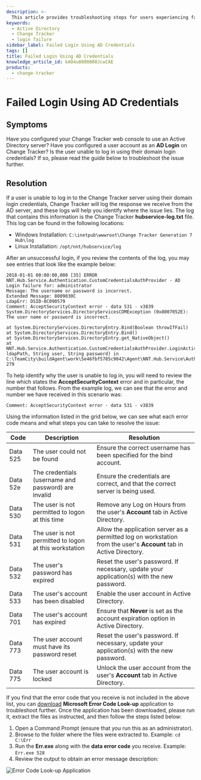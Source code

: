 ```yaml
---
description: >-
  This article provides troubleshooting steps for users experiencing failed login attempts using Active Directory credentials in Change Tracker.
keywords:
  - Active Directory
  - Change Tracker
  - login failure
sidebar_label: Failed Login Using AD Credentials
tags: []
title: Failed Login Using AD Credentials
knowledge_article_id: kA04u0000000JcwCAE
products:
  - change-tracker
---
```


# Failed Login Using AD Credentials

## Symptoms

Have you configured your Change Tracker web console to use an Active Directory server? Have you configured a user account as an **AD Login** on Change Tracker? Is the user unable to log in using their domain login credentials? If so, please read the guide below to troubleshoot the issue further.

## Resolution

If a user is unable to log in to the Change Tracker server using their domain login credentials, Change Tracker will log the response we receive from the AD server, and these logs will help you identify where the issue lies. The log that contains this information is the Change Tracker **hubservice-log.txt** file. This log can be found in the following locations:

- Windows Installation: `C:\inetpub\wwwroot\Change Tracker Generation 7 Hub\log`
- Linux Installation: `/opt/nnt/hubservice/log`

After an unsuccessful login, if you review the contents of the log, you may see entries that look like the example below:

```
2018-01-01 00:00:00,000 [35] ERROR NNT.Hub.Service.Authentication.CustomCredentialsAuthProvider - AD Login failure for: administrator
Message: The username or password is incorrect.
Extended Message: 8009030C
LdapErr: DSID-0C090579
Comment: AcceptSecurityContext error - data 531 - v3839
System.DirectoryServices.DirectoryServicesCOMException (0x8007052E): The user name or password is incorrect.

at System.DirectoryServices.DirectoryEntry.Bind(Boolean throwIfFail)
at System.DirectoryServices.DirectoryEntry.Bind()
at System.DirectoryServices.DirectoryEntry.get_NativeObject()
at NNT.Hub.Service.Authentication.CustomCredentialsAuthProvider.LoginActiveDirectoryInternal(String ldapPath, String user, String password) in C:\TeamCity\buildAgent\work\5e46fbf5785c9042\Agent\NNT.Hub.Service\Authentication\CustomCredentialsAuthProvider.cs:line 279
```

To help identify why the user is unable to log in, you will need to review the line which states the **AcceptSecurityContext** error and in particular, the number that follows. From the example log, we can see that the error and number we have received in this scenario was:

```
Comment: AcceptSecurityContext error - data 531 - v3839
```

Using the information listed in the grid below, we can see what each error code means and what steps you can take to resolve the issue:

| **Code**   | **Description**                                                | **Resolution**                                                                                       |
|------------|---------------------------------------------------------------|------------------------------------------------------------------------------------------------------|
| Data 525   | The user could not be found                                   | Ensure the correct username has been specified for the bind account.                               |
| Data 52e   | The credentials (username and password) are invalid          | Ensure the credentials are correct, and that the correct server is being used.                      |
| Data 530   | The user is not permitted to logon at this time              | Remove any Log on Hours from the user's **Account** tab in Active Directory.                       |
| Data 531   | The user is not permitted to logon at this workstation        | Allow the application server as a permitted log on workstation from the user's **Account** tab in Active Directory. |
| Data 532   | The user's password has expired                                | Reset the user's password. If necessary, update your application(s) with the new password.          |
| Data 533   | The user's account has been disabled                           | Enable the user account in Active Directory.                                                         |
| Data 701   | The user's account has expired                                 | Ensure that **Never** is set as the account expiration option in Active Directory.                   |
| Data 773   | The user account must have its password reset                 | Reset the user's password. If necessary, update your application(s) with the new password.          |
| Data 775   | The user account is locked                                     | Unlock the user account from the user's **Account** tab in Active Directory.                        |

If you find that the error code that you receive is not included in the above list, you can [download](https://www.microsoft.com/en-us/download/details.aspx?id=100432) **Microsoft Error Code Look-up** application to troubleshoot further. Once the application has been downloaded, please run it, extract the files as instructed, and then follow the steps listed below:

1. Open a Command Prompt (ensure that you run this as an administrator).
2. Browse to the folder where the files were extracted to. Example: `cd C:\Err`
3. Run the **Err.exe** along with the **data error code** you receive. Example: `Err.exe 528`
4. Review the output to obtain an error message description:

![Error Code Look-up Application](https://nwxcorp--c.na147.content.force.com/sfc/dist/version/download/?oid=00D7000000091pB&ids=0684u00000LdJsY&d=%2Fa%2F4u000000LzxZ%2FULqqfDCYSJOJDLILKXBk7a8EfP_H2KM7elty6UBm.jI&asPdf=false)